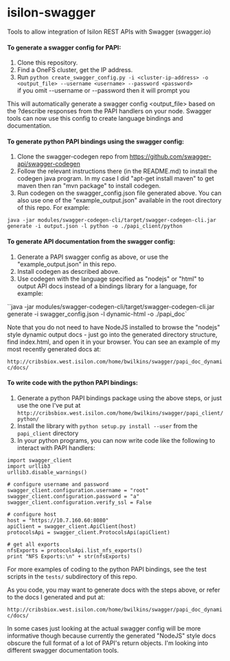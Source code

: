 # isilon-swagger
Tools to allow integration of Isilon REST APIs with Swagger (swagger.io)

#### To generate a swagger config for PAPI:

1. Clone this repository.
2. Find a OneFS cluster, get the IP address.
3. Run `python create_swagger_config.py -i <cluster-ip-address> -o <output_file> --username <username> --password <password>` <br> if you omit --username or --password then it will prompt you

This will automatically generate a swagger config <output_file> based on the ?describe responses from the PAPI handlers on your node.  Swagger tools can now use this config to create language bindings and documentation.

#### To generate python PAPI bindings using the swagger config:
1. Clone the swagger-codegen repo from https://github.com/swagger-api/swagger-codegen
2. Follow the relevant instructions there (in the README.md) to install the codegen java program.  In my case I did "apt-get install maven" to get maven then ran "mvn package" to install codegen.
3. Run codegen on the swagger_config.json file generated above.  You can also use one of the "example_output.json" available in the root directory of this repo.  For example:

`java -jar modules/swagger-codegen-cli/target/swagger-codegen-cli.jar generate -i output.json -l python -o ./papi_client/python`

#### To generate API documentation from the swagger config:
1. Generate a PAPI swagger config as above, or use the "example_output.json" in this repo.
2. Install codegen as described above.
3. Use codegen with the language specified as "nodejs" or "html" to output API docs instead of a bindings library for a language, for example:

``java -jar modules/swagger-codegen-cli/target/swagger-codegen-cli.jar generate -i swagger_config.json -l dynamic-html -o ./papi_doc`

Note that you do not need to have NodeJS installed to browse the "nodejs" style dynamic output docs - just go into the generated directory structure, find index.html, and open it in your browser.  You can see an example of my most recently generated docs at:

`http://cribsbiox.west.isilon.com/home/bwilkins/swagger/papi_doc_dynamic/docs/`

#### To write code with the python PAPI bindings:
1. Generate a python PAPI bindings package using the above steps, or just use the one I've put at `http://cribsbiox.west.isilon.com/home/bwilkins/swagger/papi_client/python/`
2. Install the library with `python setup.py install --user` from the `papi_client` directory
3. In your python programs, you can now write code like the following to interact with PAPI handlers:

```
import swagger_client
import urllib3
urllib3.disable_warnings()

# configure username and password
swagger_client.configuration.username = "root"
swagger_client.configuration.password = "a"
swagger_client.configuration.verify_ssl = False

# configure host
host = "https://10.7.160.60:8080"
apiClient = swagger_client.ApiClient(host)
protocolsApi = swagger_client.ProtocolsApi(apiClient)

# get all exports
nfsExports = protocolsApi.list_nfs_exports()
print "NFS Exports:\n" + str(nfsExports)

```

For more examples of coding to the python PAPI bindings, see the test scripts in the `tests/` subdirectory of this repo.

As you code, you may want to generate docs with the steps above, or refer to the docs I generated and put at:

`http://cribsbiox.west.isilon.com/home/bwilkins/swagger/papi_doc_dynamic/docs/`

In some cases just looking at the actual swagger config will be more informative though because currently the generated "NodeJS" style docs obscure the full format of a lot of PAPI's return objects.  I'm looking into different swagger documentation tools.
